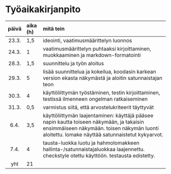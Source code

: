 # Työaikakirjanpito

| päivä | aika (h) | mitä tein  |
| :----:|:-----| :-----|
| 23.3. | 1,5   | ideointi, vaatimusmäärittelyn luonnos |
| 24.3. | 1    | vaatimusmäärittelyn puhtaaksi kirjoittaminen, muokkaaminen ja markdown-formatointi |
| 28.3. | 1,5 | suunnittelu ja työn aloitus |
| 29.3. | 5 | lisää suunnittelua ja kokeilua, koodasin karkean version ekasta näkymästä ja aloitin satunnaistajan teon |
| 30.3. | 4 | käyttöliittymän työstäminen, testin kirjoittaminen, testissä ilmenneen ongelman ratkaiseminen |
| 31.3. | 0,5 | varmistus siitä, että arvostelukriteerit täyttyvät |
| 6.4. | 3,5 |  käyttöliittymän laajentaminen: käyttäjä pääsee napin kautta toiseen näkymään, ja takaisin ensimmäiseen näkymään. toisen näkymän luonti aloitettu. lomake näyttää satunnaistetut kykyarvot. |
| 7.4. | 4 | tausta-luokka luotu ja hahmolomakkeen hallinta-/satunnaistajaluokkaa laajennettu. checkstyle otettu käyttöön. testausta edistetty. |
| yht   | 21   | | 
